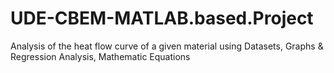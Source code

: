 # UDE-CBEM-MATLAB.based.Project
 Analysis of the heat flow curve of a given material using Datasets, Graphs & Regression Analysis, Mathematic Equations
